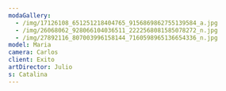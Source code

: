 ```yaml
---
modaGallery:
  - /img/17126108_651251218404765_9156869862755139584_a.jpg
  - /img/26068062_928066104036511_2222568081585078272_n.jpg
  - /img/27892116_807003996158144_7160598965136654336_n.jpg
model: Maria
camera: Carlos
client: Exito
artDirector: Julio
s: Catalina
---
```

